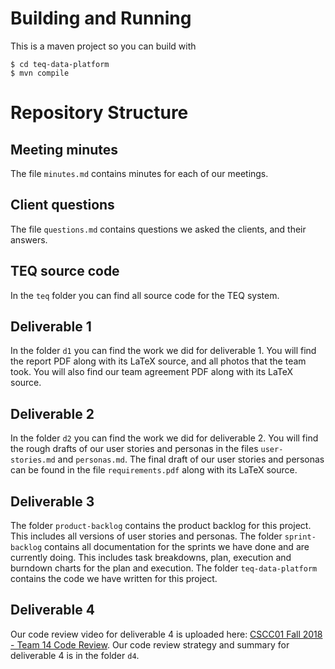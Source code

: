# Building and Running
This is a maven project so you can build with
```shell
$ cd teq-data-platform
$ mvn compile
```

# Repository Structure
## Meeting minutes
The file `minutes.md` contains minutes for each of our meetings.

## Client questions
The file `questions.md` contains questions we asked the clients, and their
answers.

## TEQ source code
In the `teq` folder you can find all source code for the TEQ system.

## Deliverable 1
In the folder `d1` you can find the work we did for deliverable 1. You will find
the report PDF along with its LaTeX source, and all photos that the team took.
You will also find our team agreement PDF along with its LaTeX source.

## Deliverable 2
In the folder `d2` you can find the work we did for deliverable 2. You will find
the rough drafts of our user stories and personas in the files `user-stories.md`
and `personas.md`. The final draft of our user stories and personas can be found
in the file `requirements.pdf` along with its LaTeX source.

## Deliverable 3
The folder `product-backlog` contains the product backlog for this project. This
includes all versions of user stories and personas. The folder `sprint-backlog`
contains all documentation for the sprints we have done and are currently doing.
This includes task breakdowns, plan, execution and burndown charts for the plan
and execution. The folder `teq-data-platform` contains the code we have written
for this project.

## Deliverable 4
Our code review video for deliverable 4 is uploaded here: [CSCC01 Fall 2018 - Team 14 Code Review](https://www.youtube.com/watch?v=Iw1jfMi9qr8). Our code review strategy and summary for deliverable 4 is in the folder `d4`.
